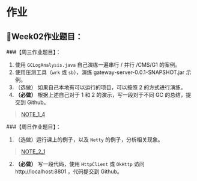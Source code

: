 # 作业

## 🍃Week02作业题目：
###【周三作业题目】：
1. 使用 `GCLogAnalysis.java` 自己演练一遍串行 / 并行 /CMS/G1 的案例。
2. 使用压测工具（`wrk` 或 `sb`），演练 gateway-server-0.0.1-SNAPSHOT.jar 示例。
3. （选做） 如果自己本地有可以运行的项目，可以按照 2 的方式进行演练。
4. **（必做）** 根据上述自己对于 1 和 2 的演示，写一段对于不同 GC 的总结，提交到 Github。
> [NOTE_1_4](./NOTE_1_4.md)

###【周日作业题目】：
1. （选做）运行课上的例子，以及 `Netty` 的例子，分析相关现象。
> [NOTE_2_1](./NOTE_2_1.md)
2. **（必做）** 写一段代码，使用 `HttpClient` 或 `OkHttp` 访问 http://localhost:8801 ，代码提交到 Github。